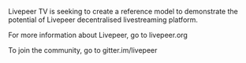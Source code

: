 Livepeer TV is seeking to create a reference model to demonstrate the potential of Livepeer decentralised livestreaming platform.

For more information about Livepeer, go to livepeer.org

To join the community, go to gitter.im/livepeer
